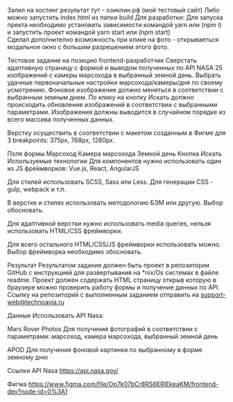 Залил на хостинг результат тут - озиклин.рф (мой тестовый сайт) Либо можно запустить index.html из папки build
Для разработки: Для запуска пректа необходимо установить зависимости командой yarn или (npm i) и запустить проект командой yarn start или (npm start)  
Сделал дополнително возможность при клике на фото - открываеться модальное окно с большим разрешением этого фото.

Тестовое задание на позицию frontend-разработчик
Сверстать адаптивную страницу с формой и выводом полученных по API NASA 25 изображений с камеры марсохода в выбранный земной день. Выбрать удачные первоначальные настройки марсохода/камеры/дня по своему усмотрению. Фоновое изображение должно меняться в соответствии с выбранным земным днем. По клику на кнопку Искать должно происходить обновление изображений в соответствии с выбранными параметрами. Изображения должны выводится в случайном порядке из всего массива полученных данных.

Верстку осуществить в соответствии с макетом созданным в Фигме для 3 breakpoints: 375px, 768px, 1280px.

Поля формы
Марсоход
Камера марсохода
Земной день
Кнопка Искать
Используемые технологии
Для компонентов нужно использовать один из JS фреймворков: Vue.js, React, AngularJS

Для стилей использовать SCSS, Sass или Less. Для генерации CSS - gulp, webpack и т.п.

В верстке и стилях использовать методологию БЭМ или другую. Выбор обосновать.

Для адаптивной верстки нужно использовать media queries, нельзя использовать HTML/CSS фреймворки.

Для всего остального HTML/CSS/JS фреймворки использовать можно. Выбор фреймворка необходимо обосновать.

Результат
Результатом задания должен быть проект в репозитории GitHub с инструкцией для развертывания на *nix/Os системах в файле readme. Проект должен содержать HTML страницу открыв которую в браузере можно проверить работу формы и получение данных по API. Ссылку на репозиторий с выполненным заданием отправить на support-web@technoavia.ru

Данные
Использовать API Nasa:

Mars Rover Photos
Для получения фотографий в соответствии с параметрами: марсоход, камера марсохода, выбранный земной день

APOD
Для получения фоновой картинки по выбранному в форме земному дню

Ссылки
API Nasa
https://api.nasa.gov/

Фигма
https://www.figma.com/file/Op7k07bCr8RS6ERlEkeaKM/frontend-dev?node-id=0%3A1
